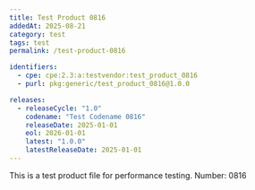 ```yaml
---
title: Test Product 0816
addedAt: 2025-08-21
category: test
tags: test
permalink: /test-product-0816

identifiers:
  - cpe: cpe:2.3:a:testvendor:test_product_0816
  - purl: pkg:generic/test_product_0816@1.0.0

releases:
  - releaseCycle: "1.0"
    codename: "Test Codename 0816"
    releaseDate: 2025-01-01
    eol: 2026-01-01
    latest: "1.0.0"
    latestReleaseDate: 2025-01-01
---
```


This is a test product file for performance testing. Number: 0816
